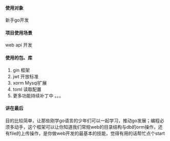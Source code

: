 #### 使用对象
新手go开发
#### 项目使用场景
web api 开发
#### 使用的包、库

1. gin 框架
2. jwt 开放标准
3. xorm Mysql扩展
4. toml 读取配置 
5. 更多功能持续补丁中 。。。

#### 讲在最后

目的比较简单，让那些刚学go语言的少年们可以一起学习，推动go发展；编程必须多动手，这个框架可以让你知道我们常规web的目录结构与db的orm操作，还有file的上传操作，是你做web开发的最基本的技能，觉得有用的话帮忙点个start
